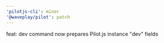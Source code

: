 ```yaml
---
'pilotjs-cli': minor
'@waveplay/pilot': patch
---
```


feat: dev command now prepares Pilot.js instance "dev" fields
